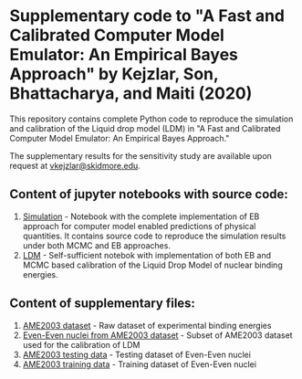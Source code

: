 # Supplementary code to "A Fast and Calibrated Computer Model Emulator: An Empirical Bayes Approach" by Kejzlar, Son, Bhattacharya, and Maiti (2020)

This repository contains complete Python code to reproduce the simulation and calibration of the Liquid drop model (LDM) in "A Fast and Calibrated Computer Model Emulator: An Empirical Bayes Approach."

The supplementary results for the sensitivity study are available upon request at vkejzlar@skidmore.edu.

## Content of jupyter notebooks with source code:
1. [Simulation](Simulation.ipynb) - Notebook with the complete implementation of EB approach for computer model enabled predictions of physical quantities. It contains source code to reproduce the simulation results under both MCMC and EB approaches.
2. [LDM](LDM.ipynb) - Self-sufficient notebok with implementation of both EB and MCMC based calibration of the Liquid Drop Model of nuclear binding energies.

## Content of supplementary files:
1. [AME2003 dataset](mass.mass03) - Raw dataset of experimental binding energies
2. [Even-Even nuclei from AME2003 dataset](BE_even_Z_even_N.csv) - Subset of AME2003 dataset used for the calibration of LDM
3. [AME2003 testing data](AME2003_test.pkl) - Testing dataset of Even-Even nuclei
4. [AME2003 training data](AME2003_train.pkl) - Training dataset of Even-Even nuclei